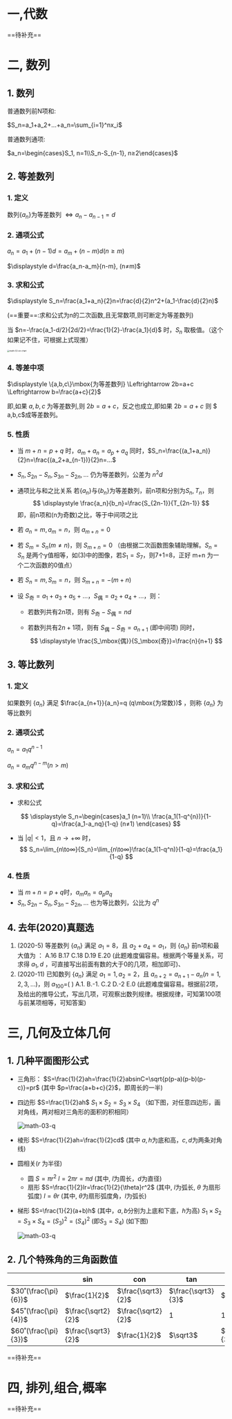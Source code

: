 

# 一,代数

==待补充==



# 二, 数列

## 1. 数列

普通数列前N项和:

$S_n=a_1+a_2+…+a_n=\sum_{i=1}^nx_i$

普通数列通项:

$a_n=\begin{cases}S_1, n=1\\S_n-S_{n-1}, n≥2\end{cases}$

## 2. 等差数列

### 1. 定义

数列$\{a_n\}$为等差数列 $\Leftrightarrow a_n-a_{n-1}=d$

### 2. 通项公式

$a_n=a_1+(n-1)d=a_m+(n-m)d (n≥m)$

$\displaystyle d=\frac{a_n-a_m}{n-m}, (n≠m)$

### 3. 求和公式

$\displaystyle S_n=\frac{a_1+a_n}{2}n=\frac{d}{2}n^2+(a_1-\frac{d}{2}n)$

(==重要==:求和公式为n的二次函数,且无常数项,则可断定为等差数列)

当 $n=-\frac{a_1-d/2}{2d/2}=\frac{1}{2}-\frac{a_1}{d}$ 时，$S_n$ 取极值。（这个如果记不住，可根据上式现推）

<img src="/Users/moxnet/Desktop/math-02-sn-chart.png" alt="math-02-sn-chart" style="zoom:33%;" />



### 4. 等差中项

$\displaystyle \{a,b,c\}\mbox{为等差数列} \Leftrightarrow 2b=a+c \Leftrightarrow b=\frac{a+c}{2}$

即,如果 $a,b,c$ 为等差数列,则 $2b=a+c$，反之也成立,即如果 $2b=a+c$ 则 $ a,b,c$成等差数列。

### 5. 性质

* 当 $m+n=p+q$ 时，$a_m+a_n=a_p+a_q$
    同时，$S_n=\frac{(a_1+a_n)}{2}n=\frac{(a_2+a_{n-1})}{2}n=…$

* $S_n, S_{2n}-S_n, S_{3n}-S_{2n},…$ 仍为等差数列，公差为 $n^2d$

* 通项比与和之比关系
    若$\{a_n\}$与$\{b_n\}$为等差数列，前n项和分别为$S_n, T_n$，则
    $$
    \displaystyle \frac{a_n}{b_n}=\frac{S_{2n-1}}{T_{2n-1}}
    $$
    即，前n项和(n为奇数)之比，等于中间项之比

* 若 $a_n=m, a_m=n$，则 $a_{m+n}=0$

* 若 $S_m=S_n(m≠n)$，则 $S_{m+n}=0$
    （由根据二次函数图象辅助理解。$S_n=S_n$ 是两个y值相等，如(3)中的图像，若$S_1=S_7$，则7+1=8，正好 m+n 为一个二次函数的0值点）

* 若 $S_n=m, S_m=n$，则 $S_{m+n}=-(m+n)$

* 设 $S_\mbox{奇}=a_1+a_3+a_5+…$，$S_\mbox{偶}=a_2+a_4+…$，则：

    * 若数列共有$2n$项，则有 $S_\mbox{奇}-S_\mbox{偶}=nd$

    * 若数列共有$2n+1$项，则有 $S_\mbox{偶}-S_\mbox{奇}=a_{n+1}$ (即中间项)
        同时，
        $$
        \displaystyle \frac{S_\mbox{偶}}{S_\mbox{奇}}=\frac{n}{n+1}
        $$
        

## 3. 等比数列

### 1. 定义

如果数列 $\{a_n\}$ 满足 $\frac{a_{n+1}}{a_n}=q (q\mbox{为常数})$ ，则称 $\{a_n\}$ 为等比数列

### 2. 通项公式

$a_n=a_1q^{n-1}$

$a_n=a_mq^{n-m} (n>m)$

### 3. 求和公式

* 求和公式

$$
\displaystyle S_n=\begin{cases}a_1   (n=1)\\
\frac{a_1(1-q^{n})}{1-q}=\frac{a_1-a_nq}{1-q} (n≠1)
\end{cases}
$$

* 当 $|q|<1$，且 $n \rightarrow +∞$ 时，
    $$
    S_n=\lim_{n\to∞}{S_n}=\lim_{n\to∞}\frac{a_1(1-q^n)}{1-q}=\frac{a_1}{1-q}
    $$

### 4. 性质

* 当 $m+n=p+q$时，$a_ma_n=a_pa_q$
* $S_n, S_{2n}-S_n, S_{3n}-S_{2n},…$ 也为等比数列，公比为 $q^n$



## 4. 去年(2020)真题选

1. (2020-5) 等差数列 $\{a_n\}$ 满足 $a_1=8$，且 $a_2+a_4=a_1$，则 $\{a_n\}$ 前n项和最大值为 ：
    A.16    B.17   C.18   D.19   E.20
    (此题难度偏容易。根据两个等量关系，可求得 $a_1,d$ ，可直接写出前面有数的大于0的几项，相加即可)、
2. (2020-11) 已知数列 $\{a_n\}$ 满足 $a_1=1, a_2=2$，且 $a_{n+2}=a_{n+1}-a_n(n=1,2,3,…)$，则 $a_{100}$=(   )
    A.1.   B.-1.   C.2    D.-2    E.0
    (此题难度偏容易。根据前2项，及给出的推导公式，写出几项，可观察出数列规律。根据规律，可知第100项与前某项相等，可知答案)

# 三, 几何及立体几何

## 1. 几种平面图形公式

* 三角形：
    $S=\frac{1}{2}ah=\frac{1}{2}absinC=\sqrt{p(p-a)(p-b)(p-c)}=pr$     (其中 $p=\frac{a+b+c}{2}$，即周长的一半)

* 四边形
    $S=\frac{1}{2}ah$
    $S_1{\times}S_2=S_3{\times}S_4$  （如下图，对任意四边形，画对角线，两对相对三角形的面积的积相同）

    ![math-03-q](/Users/moxnet/Desktop/math-03-q.jpeg)

* 棱形
    $S=\frac{1}{2}ah=\frac{1}{2}cd$    (其中 $a,h$为底和高，$c,d$为两条对角线)

* 圆相关($r$ 为半径)

    * 圆
        $S={\pi}r^2$
        $l=2{\pi}r={\pi}d$      (其中, $l$为周长，$d$为直径)
    * 扇形
        $S=\frac{1}{2}lr=\frac{1}{2}{\theta}r^2$    (其中, $l$为弧长, $\theta$ 为扇形弧度)
        $l={\theta}r$    (其中, $\theta$为扇形弧度角，$l$为弧长)

* 梯形
    $S=\frac{1}{2}(a+b)h$   (其中，$a,b$分别为上底和下底，$h$为高)
    $S_1{\times}S_2=S_3{\times}S_4=(S_3)^2=(S_4)^2$  (即$S_3=S_4$)     (如下图)

    ![math-03-q](/Users/moxnet/Desktop/math-03-q.jpeg)

## 2. 几个特殊角的三角函数值

|                      | sin                | con                | tan                | cot                |
| -------------------- | ------------------ | ------------------ | ------------------ | ------------------ |
| $30˚(\frac{\pi}{6})$ | $\frac{1}{2}$      | $\frac{\sqrt3}{2}$ | $\frac{\sqrt3}{3}$ | $\sqrt3$           |
| $45˚(\frac{\pi}{4})$ | $\frac{\sqrt2}{2}$ | $\frac{\sqrt2}{2}$ | 1                  | 1                  |
| $60˚(\frac{\pi}{3})$ | $\frac{\sqrt3}{2}$ | $\frac{1}{2}$      | $\sqrt3$           | $\frac{\sqrt3}{3}$ |

==待补充==

# 四, 排列,组合,概率

==待补充==

